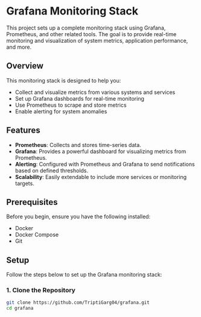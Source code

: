 # Grafana Monitoring Stack

This project sets up a complete monitoring stack using Grafana, Prometheus, and other related tools. The goal is to provide real-time monitoring and visualization of system metrics, application performance, and more.

## Overview

This monitoring stack is designed to help you:

- Collect and visualize metrics from various systems and services
- Set up Grafana dashboards for real-time monitoring
- Use Prometheus to scrape and store metrics
- Enable alerting for system anomalies

## Features

- **Prometheus**: Collects and stores time-series data.
- **Grafana**: Provides a powerful dashboard for visualizing metrics from Prometheus.
- **Alerting**: Configured with Prometheus and Grafana to send notifications based on defined thresholds.
- **Scalability**: Easily extendable to include more services or monitoring targets.

## Prerequisites

Before you begin, ensure you have the following installed:

- Docker
- Docker Compose
- Git

## Setup

Follow the steps below to set up the Grafana monitoring stack:

### 1. Clone the Repository

```bash
git clone https://github.com/TriptiGarg04/grafana.git
cd grafana

